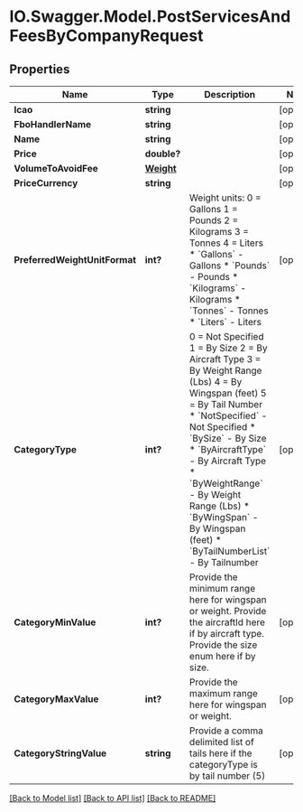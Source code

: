 # IO.Swagger.Model.PostServicesAndFeesByCompanyRequest
## Properties

Name | Type | Description | Notes
------------ | ------------- | ------------- | -------------
**Icao** | **string** |  | [optional] 
**FboHandlerName** | **string** |  | [optional] 
**Name** | **string** |  | [optional] 
**Price** | **double?** |  | [optional] 
**VolumeToAvoidFee** | [**Weight**](Weight.md) |  | [optional] 
**PriceCurrency** | **string** |  | [optional] 
**PreferredWeightUnitFormat** | **int?** | Weight units:             0 &#x3D; Gallons             1 &#x3D; Pounds             2 &#x3D; Kilograms             3 &#x3D; Tonnes             4 &#x3D; Liters    * &#x60;Gallons&#x60; - Gallons  * &#x60;Pounds&#x60; - Pounds  * &#x60;Kilograms&#x60; - Kilograms  * &#x60;Tonnes&#x60; - Tonnes  * &#x60;Liters&#x60; - Liters   | [optional] 
**CategoryType** | **int?** | 0 &#x3D; Not Specified             1 &#x3D; By Size             2 &#x3D; By Aircraft Type             3 &#x3D; By Weight Range (Lbs)             4 &#x3D; By Wingspan (feet)             5 &#x3D; By Tail Number    * &#x60;NotSpecified&#x60; - Not Specified  * &#x60;BySize&#x60; - By Size  * &#x60;ByAircraftType&#x60; - By Aircraft Type  * &#x60;ByWeightRange&#x60; - By Weight Range (Lbs)  * &#x60;ByWingSpan&#x60; - By Wingspan (feet)  * &#x60;ByTailNumberList&#x60; - By Tailnumber   | [optional] 
**CategoryMinValue** | **int?** | Provide the minimum range here for wingspan or weight.  Provide the aircraftId here if by aircraft type. Provide the size enum here if by size. | [optional] 
**CategoryMaxValue** | **int?** | Provide the maximum range here for wingspan or weight. | [optional] 
**CategoryStringValue** | **string** | Provide a comma delimited list of tails here if the categoryType is by tail number (5) | [optional] 

[[Back to Model list]](../README.md#documentation-for-models) [[Back to API list]](../README.md#documentation-for-api-endpoints) [[Back to README]](../README.md)

